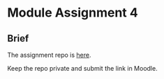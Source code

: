 # Module Assignment 4

## Brief

The assignment repo is <a href="https://classroom.github.com/a/bLmEMOyW" target="_blank">here</a>.

Keep the repo private and submit the link in Moodle.
